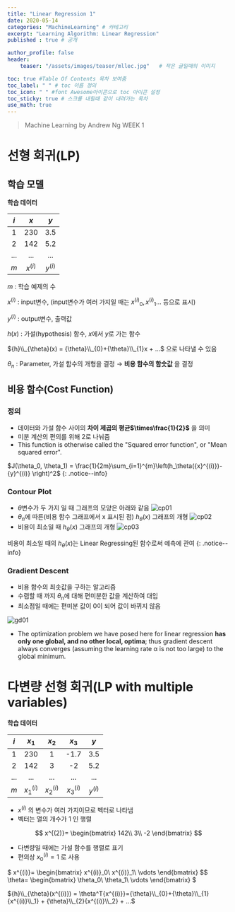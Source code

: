 ```yaml
---
title: "Linear Regression 1"
date: 2020-05-14
categories: "MachineLearning" # 카테고리
excerpt: "Learning Algorithm: Linear Regression"
published : true # 공개

author_profile: false
header:
    teaser: "/assets/images/teaser/mllec.jpg"   # 작은 글일때의 이미지

toc: true #Table Of Contents 목차 보여줌
toc_label: " " # toc 이름 정의
toc_icon: " " #font Awesome아이콘으로 toc 아이콘 설정
toc_sticky: true # 스크롤 내릴때 같이 내려가는 목차
use_math: true
---
```


> Machine Learning by Andrew Ng WEEK 1

# 선형 회귀(LP)

## 학습 모델

**학습 데이터**

|$i$ | $x$ | $y$ |
|:--:|:---:|:---:|
| 1  | 230 | 3.5 |
| 2  | 142 | 5.2 |
|... | ... | ... |
| $m$  |$x^{(i)}$|$y^{(i)}$|

$m$ : 학습 예제의 수

$x^{(i)}$ : input변수, (input변수가 여러 가지일 때는 ${x^{(i)}}_0, {x^{(i)}}_1 ...$ 등으로 표시)

$y^{(i)}$ : output변수, 출력값


$h(x)$ : 가설(hypothesis) 함수, $x$에서 $y$로 가는 함수

${h}\\_{\theta}(x) = {\theta}\\_{0}+{\theta}\\_{1}x + ...$  으로 나타낼 수 있음

${\theta}_{n}$ : Parameter, 가설 함수의 개형을 결정 $\rightarrow$ **비용 함수의 함숫값** 을 결정

## 비용 함수(Cost Function)

### 정의
- 데이터와 가설 함수 사이의 **차이 제곱의 평균$\times\frac{1}{2}$** 을 의미
- 미분 계산의 편의를 위해 2로 나눠줌
- This function is otherwise called the "Squared error function", or "Mean squared error".


$J(\theta_0, \theta_1) = \frac{1}{2m}\sum_{i=1}^{m}\left(h_\theta({x}^{(i)})-{y}^{(i)} \right)^2$
{: .notice--info}

### Contour Plot

- $\theta$변수가 두 가지 일 때 그래프의 모양은 아래와 같음
![cp01](https://user-images.githubusercontent.com/57739683/81956070-d9404880-9645-11ea-86b7-9711b03273ac.jpg)
- $\theta_n$에 따른(비용 함수 그래프에서 x 표시된 점) $h_\theta(x)$ 그래프의 개형
![cp02](https://user-images.githubusercontent.com/57739683/81956148-ed844580-9645-11ea-972e-cabcca74ea7f.jpg)
- 비용이 최소일 때 $h_\theta(x)$ 그래프의 개형
![cp03](https://user-images.githubusercontent.com/57739683/81956152-eeb57280-9645-11ea-9e67-3b450b3f47cb.jpg)


비용이 최소일 때의 $h_\theta(x)$는 Linear Regressing된 함수로써 예측에 관여
{: .notice--info}

### Gradient Descent

- 비용 함수의 최솟값을 구하는 알고리즘
- 수렴할 때 까지 $\theta_n$에 대해 편미분한 값을 계산하여 대입
- 최소점일 때에는 편미분 값이 0이 되어 값이 바뀌지 않음

![gd01](https://user-images.githubusercontent.com/57739683/81960021-49050200-964b-11ea-887e-c8fc804588b3.jpg)

- The optimization problem we have posed here for linear regression **has only one global, and no other local, optima**; thus gradient descent always converges (assuming the learning rate α is not too large) to the global minimum.

# 다변량 선형 회귀(LP with multiple variables)

**학습 데이터**

|$i$ | $x_1$ | $x_2$ | $x_3$ | $y$ |
|:--:|:-----:|:-----:|:-----:|:---:|
| 1  | 230   |   1   |  -1.7 | 3.5 |
| 2  | 142   |   3   |  -2   | 5.2 |
|... |  ...  |  ...  |  ...  | ... |
| $m$|$x^{(i)}_1$|$x^{(i)}_2$|$x^{(i)}_3$|$y^{(i)}$|

- $x^{(i)}$ 의 변수가 여러 가지이므로 벡터로 나타냄
- 벡터는 열의 개수가 1 인 행렬

$$
x^{(2)}=
\begin{bmatrix}
142\\
3\\
-2
\end{bmatrix}
$$

- 다변량일 때에는 가설 함수를 행렬로 표기
- 편의상 ${x^{(i)}_0}=1$ 로 사용

$
x^{(i)}=
\begin{bmatrix}
x^{(i)}_0\\
x^{(i)}_1\\
\vdots
\end{bmatrix}
$$
\theta=
\begin{bmatrix}
\theta_0\\
\theta_1\\
\vdots
\end{bmatrix}
$


${h}\\_{\theta}(x^{(i)}) = \theta^T{x^{(i)}}={\theta}\\_{0}+{\theta}\\_{1}{x^{(i)}\\_1} + {\theta}\\_{2}{x^{(i)}\\_2} + ...$
